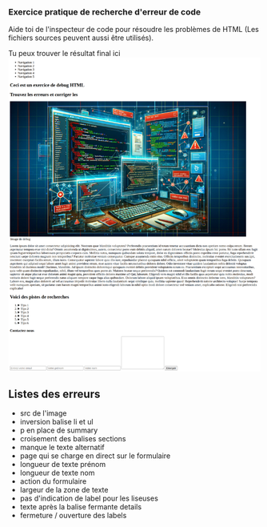 ### Exercice pratique de recherche d'erreur de code

Aide toi de l'inspecteur de code pour résoudre les problèmes de HTML (Les fichiers sources peuvent aussi être utilisés).

Tu peux trouver le résultat final ici
<img src="./assets/images/FireShot Capture 111 - Exercice de debug HTML 1 - jujuck.github.io.png" >

## Listes des erreurs

- src de l'image
- inversion balise li et ul
- p en place de summary
- croisement des balises sections
- manque le texte alternatif
- page qui se charge en direct sur le formulaire
- longueur de texte prénom
- longueur de texte nom
- action du formulaire
- largeur de la zone de texte
- pas d'indication de label pour les liseuses
- texte après la balise fermante details
- fermeture / ouverture des labels
